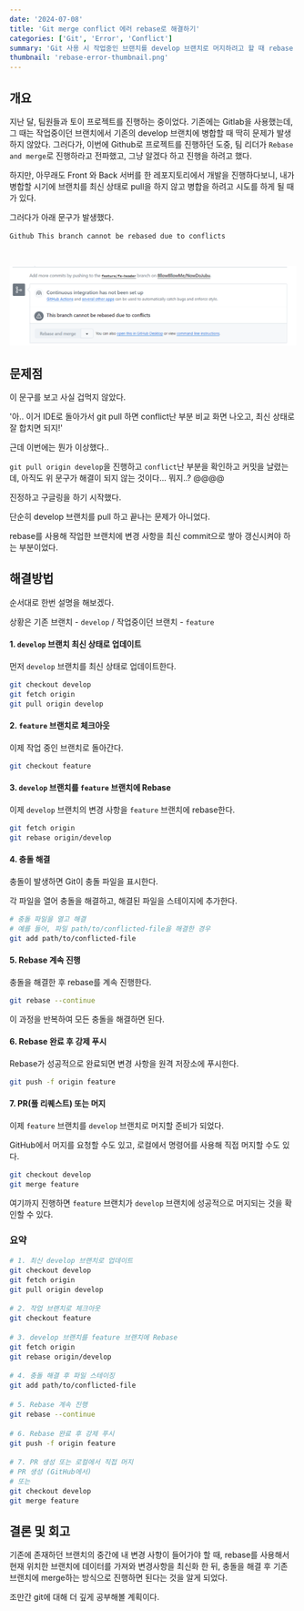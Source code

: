 ```yaml
---
date: '2024-07-08'
title: 'Git merge conflict 에러 rebase로 해결하기'
categories: ['Git', 'Error', 'Conflict']
summary: 'Git 사용 시 작업중인 브랜치를 develop 브랜치로 머지하려고 할 때 rebase 이용해서 해결하는 법'
thumbnail: 'rebase-error-thumbnail.png'
---
```


## 개요

지난 달, 팀원들과 토이 프로젝트를 진행하는 중이었다.
기존에는 Gitlab을 사용했는데, 그 때는 작업중이던 브랜치에서 기존의 develop 브랜치에 병합할 때 딱히 문제가 발생하지 않았다.
그러다가, 이번에 Github로 프로젝트를 진행하던 도중, 팀 리더가 `Rebase and merge`로 진행하라고 전파했고, 그냥 알겠다 하고 진행을 하려고 했다.

하지만, 아무래도 Front 와 Back 서버를 한 레포지토리에서 개발을 진행하다보니, 내가 병합할 시기에 브랜치를 최신 상태로 pull을 하지 않고 병합을 하려고 시도를 하게 될 때가 있다.

그러다가 아래 문구가 발생했다.

`Github This branch cannot be rebased due to conflicts`

<br>

![Github This branch cannot be rebased due to conflicts](rebase-error.png)

## 문제점

이 문구를 보고 사실 겁먹지 않았다.

'아.. 이거 IDE로 돌아가서 git pull 하면 conflict난 부분 비교 화면 나오고, 최신 상태로 잘 합치면 되지!'

근데 이번에는 뭔가 이상했다..

`git pull origin develop`을 진행하고 `conflict`난 부분을 확인하고 커밋을 날렸는데, 아직도 위 문구가 해결이 되지 않는 것이다... 뭐지..? @@@@

진정하고 구글링을 하기 시작했다.

단순히 develop 브랜치를 pull 하고 끝나는 문제가 아니었다.

rebase를 사용해 작업한 브랜치에 변경 사항을 최신 commit으로 쌓아 갱신시켜야 하는 부분이었다.

## 해결방법

순서대로 한번 설명을 해보겠다.

상황은 기존 브랜치 - `develop` / 작업중이던 브랜치 - `feature`

#### 1. `develop` 브랜치 최신 상태로 업데이트

먼저 `develop` 브랜치를 최신 상태로 업데이트한다.

```bash
git checkout develop
git fetch origin
git pull origin develop
```

#### 2. `feature` 브랜치로 체크아웃

이제 작업 중인 브랜치로 돌아간다.

```bash
git checkout feature
```

#### 3. `develop` 브랜치를 `feature` 브랜치에 Rebase

이제 `develop` 브랜치의 변경 사항을 `feature` 브랜치에 rebase한다.

```bash
git fetch origin
git rebase origin/develop
```

#### 4. 충돌 해결

충돌이 발생하면 Git이 충돌 파일을 표시한다.

각 파일을 열어 충돌을 해결하고, 해결된 파일을 스테이지에 추가한다.

```bash
# 충돌 파일을 열고 해결
# 예를 들어, 파일 path/to/conflicted-file을 해결한 경우
git add path/to/conflicted-file
```

#### 5. Rebase 계속 진행

충돌을 해결한 후 rebase를 계속 진행한다.

```bash
git rebase --continue
```

이 과정을 반복하여 모든 충돌을 해결하면 된다.

#### 6. Rebase 완료 후 강제 푸시

Rebase가 성공적으로 완료되면 변경 사항을 원격 저장소에 푸시한다.

```bash
git push -f origin feature
```

#### 7. PR(풀 리퀘스트) 또는 머지

이제 `feature` 브랜치를 `develop` 브랜치로 머지할 준비가 되었다.

GitHub에서 머지를 요청할 수도 있고, 로컬에서 명령어를 사용해 직접 머지할 수도 있다.

```bash
git checkout develop
git merge feature
```

여기까지 진행하면 `feature` 브랜치가 `develop` 브랜치에 성공적으로 머지되는 것을 확인할 수 있다.

### 요약

```bash
# 1. 최신 develop 브랜치로 업데이트
git checkout develop
git fetch origin
git pull origin develop

# 2. 작업 브랜치로 체크아웃
git checkout feature

# 3. develop 브랜치를 feature 브랜치에 Rebase
git fetch origin
git rebase origin/develop

# 4. 충돌 해결 후 파일 스테이징
git add path/to/conflicted-file

# 5. Rebase 계속 진행
git rebase --continue

# 6. Rebase 완료 후 강제 푸시
git push -f origin feature

# 7. PR 생성 또는 로컬에서 직접 머지
# PR 생성 (GitHub에서)
# 또는
git checkout develop
git merge feature
```

## 결론 및 회고

기존에 존재하던 브랜치의 중간에 내 변경 사항이 들어가야 할 때, rebase를 사용해서 현재 위치한 브랜치에 데이터를 가져와 변경사항을 최신화 한 뒤, 충돌을 해결 후 기존 브랜치에 merge하는 방식으로 진행하면 된다는 것을 알게 되었다.

조만간 git에 대해 더 깊게 공부해볼 계획이다.
